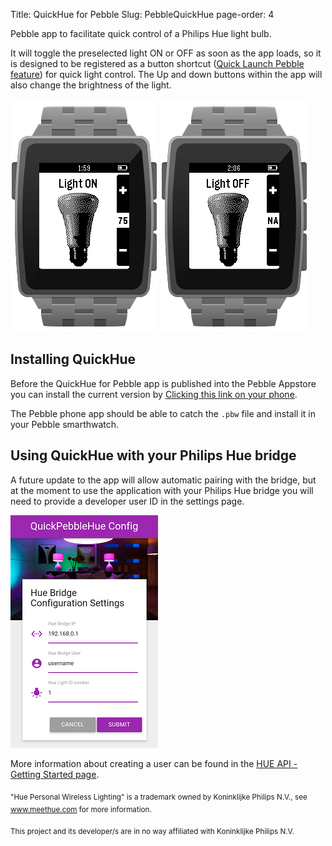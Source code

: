 Title: QuickHue for Pebble
Slug: PebbleQuickHue
page-order: 4


Pebble app to facilitate quick control of a Philips Hue light bulb.

It will toggle the preselected light ON or OFF as soon as the app loads, so it is designed to be registered as a button shortcut ([Quick Launch Pebble feature](http://help.getpebble.com/customer/portal/articles/1407457-firmware-release-notes#2.6)) for quick light control. The Up and down buttons within the app will also change the brightness of the light.

![QuickHue for Pebble screenshot 1](https://raw.githubusercontent.com/carlosperate/PebbleQuickHue/master/screenshots/screenshot_1.png)
![QuickHue for Pebble screenshot 2](https://raw.githubusercontent.com/carlosperate/PebbleQuickHue/master/screenshots/screenshot_2.png)

## Installing QuickHue
Before the QuickHue for Pebble app is published into the Pebble Appstore you can install the current version by [Clicking this link on your phone](https://github.com/carlosperate/PebbleQuickHue/raw/master/bin/QuickHue.pbw).

The Pebble phone app should be able to catch the `.pbw` file and install it in your Pebble smarthwatch.

## Using QuickHue with your Philips Hue bridge
A future update to the app will allow automatic pairing with the bridge, but at the moment to use the application with your Philips Hue bridge you will need to provide a developer user ID in the settings page.

![QuickHue for Pebble settings screenshot](https://raw.githubusercontent.com/carlosperate/PebbleQuickHue/master/screenshots/screenshot_config_1_small.png)

More information about creating a user can be found in the 
[HUE API - Getting Started page](http://www.developers.meethue.com/documentation/getting-started).


<sub>"Hue Personal Wireless Lighting" is a trademark owned by Koninklijke Philips N.V., see www.meethue.com for more information.</sub>

<sub>This project and its developer/s are in no way affiliated with Koninklijke Philips N.V.</sub>
